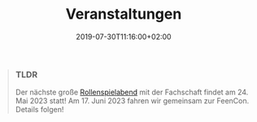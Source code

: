 ﻿---
title: "Veranstaltungen"
date: 2019-07-30T11:16:00+02:00
draft: false
---
> ### TLDR
> Der nächste große [Rollenspielabend](#rollenspielabend) mit der Fachschaft findet am 24. Mai 2023 statt!
> Am 17. Juni 2023 fahren wir gemeinsam zur FeenCon. Details folgen!
